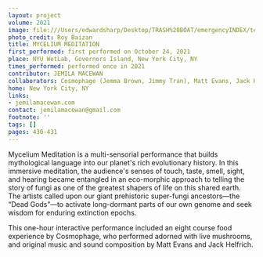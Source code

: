 ```yaml
---
layout: project
volume: 2021
image: file:///Users/edwardsharp/Desktop/TRASH%20BOAT/emergencyINDEX/ten_plus/guts/Links/1666030436684__Mycelium_Meditation--Jemila_MacEwan.jpg
photo_credit: Roy Baizan
title: MYCELIUM MEDITATION
first_performed: first performed on October 24, 2021
place: NYU WetLab, Governors Island, New York City, NY
times_performed: performed once in 2021
contributor: JEMILA MACEWAN
collaborators: Cosmophage (Jemma Brown, Jimmy Tran), Matt Evans, Jack Helfrich
home: New York City, NY
links:
- jemilamacewan.com
contact: jemilamacewan@gmail.com
footnote: ''
tags: []
pages: 430-431
---
```

Mycelium Meditation is a multi-sensorial performance that builds mythological language into our planet's rich evolutionary history. In this immersive meditation, the audience's senses of touch, taste, smell, sight, and hearing became entangled in an eco-morphic approach to telling the story of fungi as one of the greatest shapers of life on this shared earth. The artists called upon our giant prehistoric super-fungi ancestors—the “Dead Gods”—to activate long-dormant parts of our own genome and seek wisdom for enduring extinction epochs. 

This one-hour interactive performance included an eight course food experience by Cosmophage, who performed adorned with live mushrooms, and original music and sound composition by Matt Evans and Jack Helfrich. 